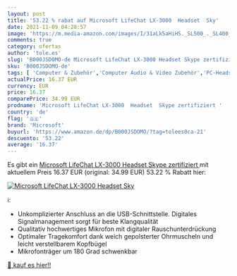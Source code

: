 ```yaml
---
layout: post
title: '53.22 % rabat auf Microsoft LifeChat LX-3000  Headset  Sky'
date: 2021-11-09 04:28:57
image: 'https://m.media-amazon.com/images/I/31aLk5aHiHS._SL500_._SL400_.jpg'
comments: true
category: ofertas
author: 'tole.es'
slug: 'B000JSDOMO-de Microsoft LifeChat LX-3000 Headset Skype zertifiziert'
sku: 'B000JSDOMO-de'
tags: [ 'Computer & Zubehör','Computer Audio & Video Zubehör','PC-Headsets','Zubehör','microsoft', ]
actualPrice: 16.37 EUR
currency: EUR
price: 16.37
comparePrice: 34.99 EUR
prodname: 'Microsoft LifeChat LX-3000  Headset  Skype zertifiziert '
country: 'de'
flag: '🇩🇪'
brand: 'Microsoft'
buyurl: 'https://www.amazon.de/dp/B000JSDOMO/?tag=tolees0ca-21'
descuento: '53.22'
average: '16.37'
---
```


Es gibt ein [Microsoft LifeChat LX-3000  Headset  Skype zertifiziert ](https://www.amazon.de/dp/B000JSDOMO/?tag=tolees0ca-21) mit aktuellem Preis 16.37 EUR (original: 34.99 EUR) 53.22 % Rabatt hier:

[![Microsoft LifeChat LX-3000  Headset  Sky](https://m.media-amazon.com/images/I/31aLk5aHiHS._SL500_._SL400_.jpg)](https://www.amazon.de/dp/B000JSDOMO/?tag=tolees0ca-21)

ℹ️:

- Unkomplizierter Anschluss an die USB-Schnittstelle. Digitales Signalmanagement sorgt für beste Klangqualität
- Qualitativ hochwertiges Mikrofon mit digitaler Rauschunterdrückung
- Optimaler Tragekomfort dank weich gepolsterter Ohrmuscheln und leicht verstellbarem Kopfbügel
- Mikrofonträger um 180 Grad schwenkbar

[🛒 kauf es hier!!](https://www.amazon.de/dp/B000JSDOMO/?tag=tolees0ca-21)
